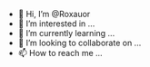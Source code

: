 - 👋 Hi, I’m @Roxauor
- 👀 I’m interested in ...
- 🌱 I’m currently learning ...
- 💞️ I’m looking to collaborate on ...
- 📫 How to reach me ...

<!---
Roxauor/Roxauor is a ✨ special ✨ repository because its `README.md` (this file) appears on your GitHub profile.
You can click the Preview link to take a look at your changes.
--->
